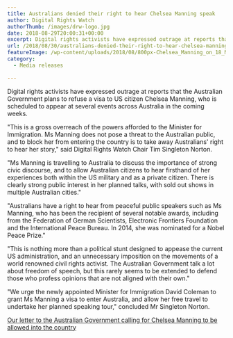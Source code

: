 ```yaml
---
title: Australians denied their right to hear Chelsea Manning speak
author: Digital Rights Watch
authorThumb: /images/drw-logo.jpg
date: 2018-08-29T20:00:31+00:00
excerpt: Digital rights activists have expressed outrage at reports that the Australian Government plans to refuse a visa to US citizen Chelsea Manning.
url: /2018/08/30/australians-denied-their-right-to-hear-chelsea-manning-speak/
featureImage: /wp-content/uploads/2018/08/800px-Chelsea_Manning_on_18_May_2017.jpg
category:
  - Media releases

---
```

Digital rights activists have expressed outrage at reports that the Australian Government plans to refuse a visa to US citizen Chelsea Manning, who is scheduled to appear at several events across Australia in the coming weeks.


"This is a gross overreach of the powers afforded to the Minister for Immigration. Ms Manning does not pose a threat to the Australian public, and to block her from entering the country is to take away Australians' right to hear her story," said Digital Rights Watch Chair Tim Singleton Norton.


"Ms Manning is travelling to Australia to discuss the importance of strong civic discourse, and to allow Australian citizens to hear firsthand of her experiences both within the US military and as a private citizen. There is clearly strong public interest in her planned talks, with sold out shows in multiple Australian cities."

"Australians have a right to hear from peaceful public speakers such as Ms Manning, who has been the recipient of several notable awards, including from the Federation of German Scientists, Electronic Frontiers Foundation and the International Peace Bureau. In 2014, she was nominated for a Nobel Peace Prize."


"This is nothing more than a political stunt designed to appease the current US administration, and an unnecessary imposition on the movements of a world renowned civil rights activist. The Australian Government talk a lot about freedom of speech, but this rarely seems to be extended to defend those who profess opinions that are not aligned with their own."


"We urge the newly appointed Minister for Immigration David Coleman to grant Ms Manning a visa to enter Australia, and allow her free travel to undertake her planned speaking tour," concluded Mr Singleton Norton.

<div class="wp-block-file">
  <a href="/wp-content/uploads/2018/08/DRW_letter_Manning.pdf">Our letter to the Australian Government calling for Chelsea Manning to be allowed into the country<br/></a>
</div>
